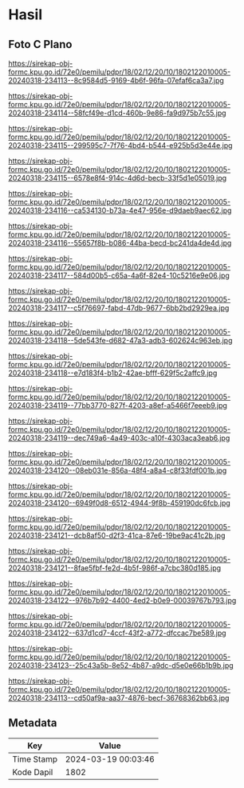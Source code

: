 # Hasil

## Foto C Plano

https://sirekap-obj-formc.kpu.go.id/72e0/pemilu/pdpr/18/02/12/20/10/1802122010005-20240318-234113--8c9584d5-9169-4b6f-96fa-07efaf6ca3a7.jpg

https://sirekap-obj-formc.kpu.go.id/72e0/pemilu/pdpr/18/02/12/20/10/1802122010005-20240318-234114--58fcf49e-d1cd-460b-9e86-fa9d975b7c55.jpg

https://sirekap-obj-formc.kpu.go.id/72e0/pemilu/pdpr/18/02/12/20/10/1802122010005-20240318-234115--299595c7-7f76-4bd4-b544-e925b5d3e44e.jpg

https://sirekap-obj-formc.kpu.go.id/72e0/pemilu/pdpr/18/02/12/20/10/1802122010005-20240318-234115--6578e8f4-914c-4d6d-becb-33f5d1e05019.jpg

https://sirekap-obj-formc.kpu.go.id/72e0/pemilu/pdpr/18/02/12/20/10/1802122010005-20240318-234116--ca534130-b73a-4e47-956e-d9daeb9aec62.jpg

https://sirekap-obj-formc.kpu.go.id/72e0/pemilu/pdpr/18/02/12/20/10/1802122010005-20240318-234116--55657f8b-b086-44ba-becd-bc241da4de4d.jpg

https://sirekap-obj-formc.kpu.go.id/72e0/pemilu/pdpr/18/02/12/20/10/1802122010005-20240318-234117--584d00b5-c65a-4a6f-82e4-10c5216e9e06.jpg

https://sirekap-obj-formc.kpu.go.id/72e0/pemilu/pdpr/18/02/12/20/10/1802122010005-20240318-234117--c5f76697-fabd-47db-9677-6bb2bd2929ea.jpg

https://sirekap-obj-formc.kpu.go.id/72e0/pemilu/pdpr/18/02/12/20/10/1802122010005-20240318-234118--5de543fe-d682-47a3-adb3-602624c963eb.jpg

https://sirekap-obj-formc.kpu.go.id/72e0/pemilu/pdpr/18/02/12/20/10/1802122010005-20240318-234118--e7d183f4-b1b2-42ae-bfff-629f5c2affc9.jpg

https://sirekap-obj-formc.kpu.go.id/72e0/pemilu/pdpr/18/02/12/20/10/1802122010005-20240318-234119--77bb3770-827f-4203-a8ef-a5466f7eeeb9.jpg

https://sirekap-obj-formc.kpu.go.id/72e0/pemilu/pdpr/18/02/12/20/10/1802122010005-20240318-234119--dec749a6-4a49-403c-a10f-4303aca3eab6.jpg

https://sirekap-obj-formc.kpu.go.id/72e0/pemilu/pdpr/18/02/12/20/10/1802122010005-20240318-234120--08eb031e-856a-48f4-a8a4-c8f33fdf001b.jpg

https://sirekap-obj-formc.kpu.go.id/72e0/pemilu/pdpr/18/02/12/20/10/1802122010005-20240318-234120--6949f0d8-6512-4944-9f8b-459190dc6fcb.jpg

https://sirekap-obj-formc.kpu.go.id/72e0/pemilu/pdpr/18/02/12/20/10/1802122010005-20240318-234121--dcb8af50-d2f3-41ca-87e6-19be9ac41c2b.jpg

https://sirekap-obj-formc.kpu.go.id/72e0/pemilu/pdpr/18/02/12/20/10/1802122010005-20240318-234121--8fae5fbf-fe2d-4b5f-986f-a7cbc380d185.jpg

https://sirekap-obj-formc.kpu.go.id/72e0/pemilu/pdpr/18/02/12/20/10/1802122010005-20240318-234122--976b7b92-4400-4ed2-b0e9-00039767b793.jpg

https://sirekap-obj-formc.kpu.go.id/72e0/pemilu/pdpr/18/02/12/20/10/1802122010005-20240318-234122--637d1cd7-4ccf-43f2-a772-dfccac7be589.jpg

https://sirekap-obj-formc.kpu.go.id/72e0/pemilu/pdpr/18/02/12/20/10/1802122010005-20240318-234123--25c43a5b-8e52-4b87-a9dc-d5e0e66b1b9b.jpg

https://sirekap-obj-formc.kpu.go.id/72e0/pemilu/pdpr/18/02/12/20/10/1802122010005-20240318-234113--cd50af9a-aa37-4876-becf-36768362bb63.jpg


## Metadata

| Key        | Value               |
| ---------- | ------------------- |
| Time Stamp | 2024-03-19 00:03:46 |
| Kode Dapil | 1802                |



